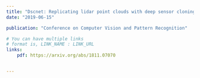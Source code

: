 ```yaml
---
title: "Dscnet: Replicating lidar point clouds with deep sensor cloning"
date: "2019-06-15"

publication: "Conference on Computer Vision and Pattern Recognition"

# You can have multiple links
# format is, LINK_NAME : LINK_URL
links:
    pdf: https://arxiv.org/abs/1811.07070


---
```



